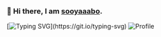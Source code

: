 ### 👋 Hi there, I am [sooyaaabo](https://github.com/sooyaaabo). 
[![Typing SVG](https://readme-typing-svg.demolab.com?font=Fira+Code&pause=1000&color=0600F7&width=435&lines=Welcome+to+my+homepage.)](https://git.io/typing-svg)
![Profile](https://github-widgetbox.vercel.app/api/profile?username=sooyaaabo&width=1060&data=followers,repositories,stars,commits&theme=default)
